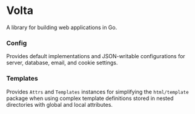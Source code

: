 Volta
=====

A library for building web applications in Go.

### Config

Provides default implementations and JSON-writable configurations for server, database, email, and cookie settings.


### Templates

Provides `Attrs` and `Templates` instances for simplifying the `html/template` package when using complex template definitions stored in nested directories with global and local attributes.
